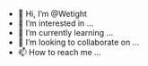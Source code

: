 - 👋 Hi, I’m @Wetight
- 👀 I’m interested in ...
- 🌱 I’m currently learning ...
- 💞️ I’m looking to collaborate on ...
- 📫 How to reach me ...

<!---
Wetight/Wetight is a ✨ special ✨ repository because its `README.md` (this file) appears on your GitHub profile.
You can click the Preview link to take a look at your changes.
--->
